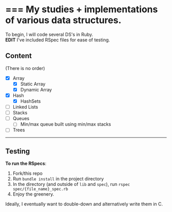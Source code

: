 ===
My studies + implementations of various data structures.
===

To begin, I will code several DS's in Ruby.<br>
**EDIT** I've included RSpec files for ease of testing.<br>

## Content
(There is no order)<br>

- [x] Array
  - [x] Static Array
  - [x] Dynamic Array
- [x] Hash
  - [x] HashSets
- [ ] Linked Lists
- [ ] Stacks
- [ ] Queues
  - [ ] Min/max queue built using min/max stacks
- [ ] Trees

----
## Testing

**To run the RSpecs**:<br>
1) Fork/this repo <br>
2) Run `bundle install` in the project directory <br>
3) In the directory (and outside of `lib` and `spec`), run `rspec spec/{file_name}_spec.rb`<br>
4) Enjoy the greenery.<br>




Ideally, I eventually want to double-down and alternatively write them in C.<br>
